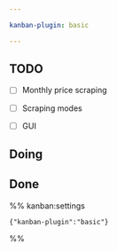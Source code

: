 ```yaml
---

kanban-plugin: basic

---
```


## TODO

- [ ] Monthly price scraping
- [ ] Scraping modes
- [ ] GUI


## Doing



## Done





%% kanban:settings
```
{"kanban-plugin":"basic"}
```
%%